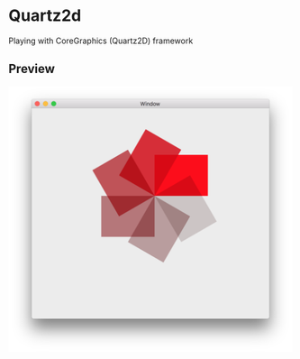 # Quartz2d
Playing with CoreGraphics (Quartz2D) framework

## Preview

![alt tag](https://github.com/ihak/Quartz2d/blob/master/rects.png)
